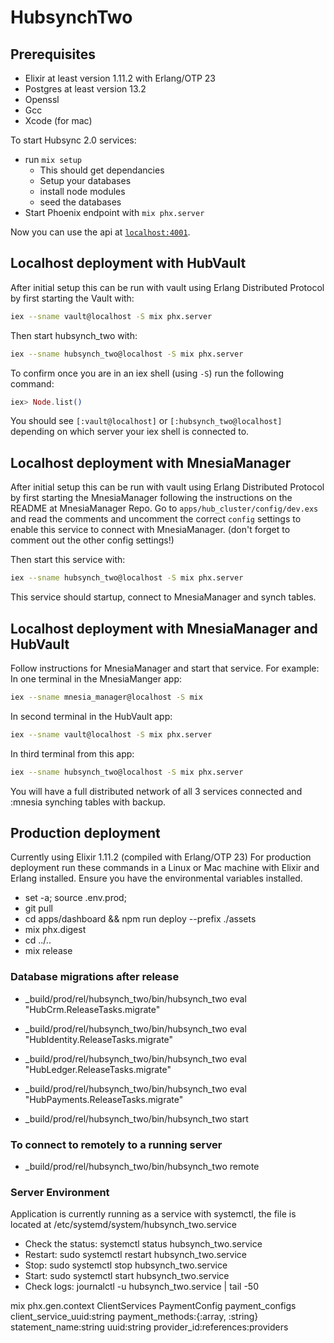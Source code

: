# HubsynchTwo


## Prerequisites
* Elixir at least version 1.11.2 with Erlang/OTP 23
* Postgres at least version 13.2
* Openssl
* Gcc
* Xcode (for mac) 

To start Hubsync 2.0 services:

  * run `mix setup`
    * This should get dependancies
    * Setup your databases
    * install node modules
    * seed the databases
  * Start Phoenix endpoint with `mix phx.server`

Now you can use the api at [`localhost:4001`](http://localhost:4001).

## Localhost deployment with HubVault
After initial setup this can be run with vault using Erlang Distributed Protocol by first starting the Vault with:
```bash
iex --sname vault@localhost -S mix phx.server
```
Then start hubsynch_two with:
```bash
iex --sname hubsynch_two@localhost -S mix phx.server
```
To confirm once you are in an iex shell (using `-S`) run the following command:
```elixir
iex> Node.list()
```
You should see `[:vault@localhost]` or `[:hubsynch_two@localhost]` depending on which server your iex shell is connected to.

## Localhost deployment with MnesiaManager
After initial setup this can be run with vault using Erlang Distributed Protocol by first starting the MnesiaManager following the instructions on the README at MnesiaManager Repo.
Go to `apps/hub_cluster/config/dev.exs` and read the comments and uncomment the correct `config` settings to enable this service to connect with MnesiaManager. (don't forget to comment out the other config settings!)

Then start this service with:
```bash
iex --sname hubsynch_two@localhost -S mix phx.server
```
This service should startup, connect to MnesiaManager and synch tables.

## Localhost deployment with MnesiaManager and HubVault
Follow instructions for MnesiaManager and start that service. For example:
In one terminal in the MnesiaManger app:
```bash
iex --sname mnesia_manager@localhost -S mix
```
In second terminal in the HubVault app:
```bash
iex --sname vault@localhost -S mix phx.server
```
In third terminal from this app:
```bash
iex --sname hubsynch_two@localhost -S mix phx.server
```
You will have a full distributed network of all 3 services connected and :mnesia synching tables with backup.

## Production deployment
Currently using Elixir 1.11.2 (compiled with Erlang/OTP 23)
For production deployment run these commands in a Linux or Mac machine with Elixir and Erlang installed.
Ensure you have the environmental variables installed.

- set -a; source .env.prod;
- git pull
- cd apps/dashboard && npm run deploy --prefix ./assets
- mix phx.digest
- cd ../..
- mix release

### Database migrations after release
-  _build/prod/rel/hubsynch_two/bin/hubsynch_two eval "HubCrm.ReleaseTasks.migrate"
-  _build/prod/rel/hubsynch_two/bin/hubsynch_two eval "HubIdentity.ReleaseTasks.migrate"
-  _build/prod/rel/hubsynch_two/bin/hubsynch_two eval "HubLedger.ReleaseTasks.migrate"
-  _build/prod/rel/hubsynch_two/bin/hubsynch_two eval "HubPayments.ReleaseTasks.migrate"

- _build/prod/rel/hubsynch_two/bin/hubsynch_two start
### To connect to remotely to a running server
- _build/prod/rel/hubsynch_two/bin/hubsynch_two remote

### Server Environment
Application is currently running as a service with systemctl, the file is located at /etc/systemd/system/hubsynch_two.service
- Check the status: systemctl status hubsynch_two.service
- Restart: sudo systemctl restart hubsynch_two.service
- Stop: sudo systemctl stop hubsynch_two.service
- Start: sudo systemctl start hubsynch_two.service
- Check logs: journalctl -u hubsynch_two.service | tail -50

mix phx.gen.context ClientServices PaymentConfig payment_configs client_service_uuid:string payment_methods:{:array, :string} statement_name:string uuid:string provider_id:references:providers
